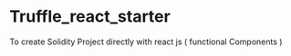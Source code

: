 # Truffle_react_starter
To create Solidity Project directly with react js ( functional Components )
